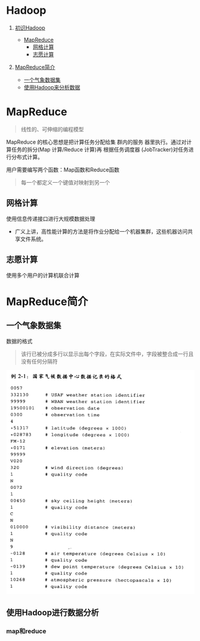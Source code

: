 # Hadoop

1. [初识Hadoop](#mapreduce) 

    - [MapReduce](#mapreduce)
        - [网格计算](#网格计算)
        - [志愿计算](#志愿计算)

2. [MapReduce简介](#mapreduce简介)

    - [一个气象数据集](#一个气象数据集)
    - [使用Hadoop来分析数据](#使用hadoop进行数据分析)

# MapReduce
> 线性的、可伸缩的编程模型

MapReduce 的核心思想是把计算任务分配给集 群内的服务 器里执行。通过对计算任务的拆分(Map 计算/Reduce 计算)再
根据任务调度器 (JobTracker)对任务进行分布式计算。

用户需要编写两个函数：Map函数和Reduce函数
> 每一个都定义一个键值对映射到另一个

## 网格计算
使用信息传递接口进行大规模数据处理
- 广义上讲，高性能计算的方法是将作业分配给一个机器集群，这些机器访问共享文件系统。

## 志愿计算
使用多个用户的计算机联合计算

# MapReduce简介

## 一个气象数据集
数据的格式
> 该行已被分成多行以显示出每个字段，在实际文件中，字段被整合成一行且没有任何分隔符

![数据格式](../static/Hadoop/Hadoop天气数据结构.png)

## 使用Hadoop进行数据分析
### map和reduce


